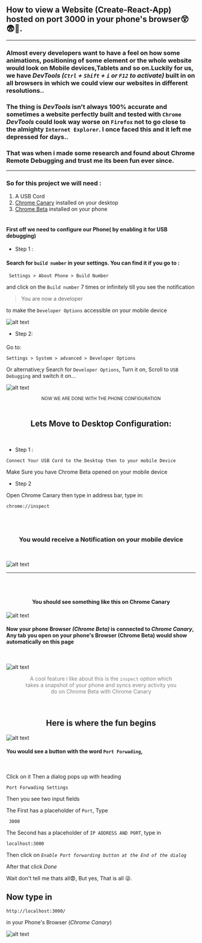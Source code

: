 ## How to view a Website (Create-React-App) hosted on port 3000 in your phone's browser😲😨🥶.

---

### Almost every developers want to have a feel on how some animations, positioning of some element or the whole website would look on Mobile devices,Tablets and so on.Luckily for us, we have _DevTools_ _(`Ctrl` + `Shift` + `i` or `F12` to activate)_ built in on all browsers in which we could view our websites in different resolutions..

### The thing is _DevTools_ isn't always 100% accurate and sometimes a website perfectly built and tested with `Chrome` _DevTools_ could look way worse on `Firefox` not to go close to the almighty `Internet Explorer`. I once faced this and it left me depressed for days..

### That was when i made some research and found about Chrome Remote Debugging and trust me its been fun ever since.

---

### **So for this project we will need :**

1. A USB Cord
1. [Chrome Canary](https://google-chrome-canary.en.softonic.com/ 'Install Chrome Canary from Softonic')
   installed on your desktop
1. [Chrome Beta](https://play.google.com/store/apps/details?id=com.chrome.beta 'Install Chrome Beta on YOur Laptop')
   installed on your phone <br> <br>

#### First off we need to configure our Phone( by enabling it for USB debugging)

- Step 1 :

#### Search for `build number` in your settings. You can find it if you go to :

```
 Settings > About Phone > Build Number
```

and click on the `Build number` 7 times or infinitely till you see the
notification

> You are now a developer

to make the `Developer Options` accessible on your mobile device

![alt text](img/FotoJet.png 'Steps to getting  developer options accessible on your phone')

- Step 2:

####

Go to:

```
Settings > System > advanced > Developer Options
```

Or alternative;y Search for `Developer Options`, Turn it on, Scroll to
`USB Debugging` and switch it on...

![alt text](img/devOptions1.png 'Switching on Developer Options')

<div align="center">
  <small> NOW WE ARE DONE WITH THE PHONE CONFIGURATION 
  </small>
</div>

<br>

<div align="center">
  <h2>
Lets Move to Desktop Configuration:
  </h2>
</div>
<br>

- Step 1 :

```
Connect Your USB Cord to the Desktop then to your mobile Device
```

<p>
Make Sure you have Chrome Beta opened on your mobile device

</p>

- Step 2

Open Chrome Canary then type in address bar, type in:

```
chrome://inspect
```

<br>
<br>
<h3 align ="center">
You would receive a Notification
on your mobile device
</h3>

<br>

![alt text](img/Capture3.png 'Accept USb Debugging Options')

---

<br>

<br>
<h4 align ="center">You should see something like this on Chrome Canary</h4>

![alt text](img/Capture4.png 'Chrome Canary View')

#### Now your phone Browser _(Chrome Beta)_ is connected to _Chrome Canary_, Any tab you open on your phone's Browser (Chrome Beta) would show automatically on this page

<br>

![alt text](img/snapshot.png 'Snapshot of your screen on Chrome Canary')

<p style ="color:gray; text-align:center; font-size:14px; width:80%; margin:auto;">
 A cool feature i like about this is the
 <code>inspect</code> option which takes a snapshot
of your phone and syncs every activity you do on Chrome Beta with Chrome Canary
</p>
<br>
<br>
<h2 align ="center">
Here is where the fun begins</h2>

![alt text](img/PortGrid.jpg 'Snapshot of your screen on Chrome Canary')

#### You would see a button with the word `Port Forwading`,

<br>

Click on it Then a dialog pops up with heading

```
Port Forwading Settings
```

Then you see two input fields

The First has a placeholder of `Port`, Type

```
 3000
```

The Second has a placeholder of `IP ADDRESS AND PORT`, type in

```
localhost:3000
```

Then click on _`Enable Port forwarding button at the End of the dialog`_

After that click _Done_

Wait don't tell me thats all😨, But yes, That is all 😜.

## Now type in

```
http://localhost:3000/
```

in your Phone's Browser (_Chrome Canary_)

![alt text](img/screen.gif 'Snapshot Of Localhost on browser')
